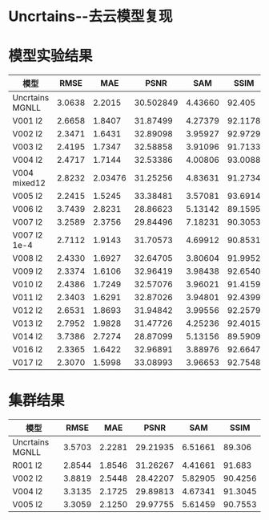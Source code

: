 # Uncrtains--去云模型复现

# 模型实验结果  
模型 | RMSE | MAE | PSNR | SAM | SSIM 
--- | --- | --- | --- | --- | ---
Uncrtains MGNLL | 3.0638 | 2.2015 | 30.502849 | 4.43660 | 92.405
V001 l2 | 2.6658 | 1.8407 | 31.87499 | 4.27379 | 92.1178 
V002 l2 | 2.3471 | 1.6431 | 32.89098 | 3.95927 | 92.9729 
V003 l2 | 2.4195 | 1.7347 | 32.58858 | 3.91096 | 91.7133
V004 l2 | 2.4717 | 1.7144 | 32.53386 | 4.00806 | 93.0088 
V004 mixed12 | 2.8232 | 2.03476 | 31.25256 | 4.83631 | 91.2734
V005 l2 | 2.2415 | 1.5245 | 33.38481 | 3.57081 | 93.6914
V006 l2 | 3.7439 | 2.8231 | 28.86623 | 5.13142 | 89.1595
V007 l2 | 3.2589 | 2.3756 | 29.84496 | 7.18231 | 90.3053
V007 l2 1e-4 | 2.7112 | 1.9143 | 31.70573 | 4.69912 | 90.8531
V008 l2 | 2.4330 | 1.6927 | 32.64705 | 3.80604 | 91.9952
V009 l2 | 2.3374 | 1.6106 | 32.96419 | 3.98438 | 92.6540
V010 l2 | 2.4386 | 1.7249 | 32.57076 | 3.96021 | 91.4159
V011 l2 | 2.3403 | 1.6291 | 32.87026 | 3.94801 | 92.4399
V012 l2 | 2.6531 | 1.8693 | 31.94842 | 3.99556 | 92.2579
V013 l2 | 2.7952 | 1.9828 | 31.47726 | 4.25236 | 92.4015
V014 l2 | 3.7386 | 2.7274 | 28.87099 | 5.13156 | 89.5909
V016 l2 | 2.3365 | 1.6422 | 32.96891 | 3.88976 | 92.6647
V017 l2 | 2.3070 | 1.5998 | 33.08993 | 3.96653 | 92.7548

# 集群结果
模型 | RMSE | MAE | PSNR | SAM | SSIM 
--- | --- | --- | --- | --- | ---
Uncrtains MGNLL | 3.5703 | 2.2281 | 29.21935 | 6.51661 | 89.306
R001 l2 | 2.8544 | 1.8546 | 31.26267 | 4.41661 | 91.683
V002 l2 | 3.8819 | 2.5448 | 28.42207 | 5.82905 | 90.4256
V004 l2 | 3.3135 | 2.1725 | 29.89813 | 4.67341 | 91.3045
V005 l2 | 3.3059 | 2.1250 | 29.97755 | 5.61459 | 90.7553
